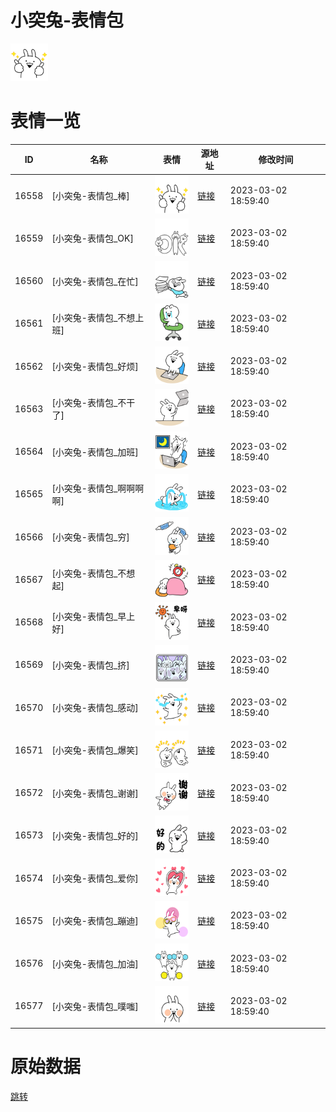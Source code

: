 # 小突兔-表情包

<img src="./cover.png" height="60" alt="cover" />

# 表情一览

|ID|名称|表情|源地址|修改时间|
|----|----|----|----|----|
|16558|[小突兔-表情包_棒]|<img src="./pic/016558_%5B小突兔-表情包_棒%5D.png" height="60" alt="棒"/>|[链接](https://i0.hdslb.com/bfs/garb/4167c5b5d31650bfcb73b3b64b6fa4b1e4beb030.png)|2023-03-02 18:59:40|
|16559|[小突兔-表情包_OK]|<img src="./pic/016559_%5B小突兔-表情包_OK%5D.png" height="60" alt="OK"/>|[链接](https://i0.hdslb.com/bfs/garb/4997f93d6e81b7d4a4e197a01a25e508e95c4a81.png)|2023-03-02 18:59:40|
|16560|[小突兔-表情包_在忙]|<img src="./pic/016560_%5B小突兔-表情包_在忙%5D.png" height="60" alt="在忙"/>|[链接](https://i0.hdslb.com/bfs/garb/31ea8509c78292fed21a41418d8428f12fe01148.png)|2023-03-02 18:59:40|
|16561|[小突兔-表情包_不想上班]|<img src="./pic/016561_%5B小突兔-表情包_不想上班%5D.png" height="60" alt="不想上班"/>|[链接](https://i0.hdslb.com/bfs/garb/5212c1fc6f2d25e921d07f71e4bc9a9fb6468666.png)|2023-03-02 18:59:40|
|16562|[小突兔-表情包_好烦]|<img src="./pic/016562_%5B小突兔-表情包_好烦%5D.png" height="60" alt="好烦"/>|[链接](https://i0.hdslb.com/bfs/garb/c32dc057094c18679bdf8158143a6c1d85c9dbea.png)|2023-03-02 18:59:40|
|16563|[小突兔-表情包_不干了]|<img src="./pic/016563_%5B小突兔-表情包_不干了%5D.png" height="60" alt="不干了"/>|[链接](https://i0.hdslb.com/bfs/garb/b705e1281745c0073ee827895b0d4c3c233a9fb3.png)|2023-03-02 18:59:40|
|16564|[小突兔-表情包_加班]|<img src="./pic/016564_%5B小突兔-表情包_加班%5D.png" height="60" alt="加班"/>|[链接](https://i0.hdslb.com/bfs/garb/fba5429fe9f0ef1ee78ce118889b2d0210e54712.png)|2023-03-02 18:59:40|
|16565|[小突兔-表情包_啊啊啊啊]|<img src="./pic/016565_%5B小突兔-表情包_啊啊啊啊%5D.png" height="60" alt="啊啊啊啊"/>|[链接](https://i0.hdslb.com/bfs/garb/c6f0baf0332ee74c8844d05a871a661a0bce4e53.png)|2023-03-02 18:59:40|
|16566|[小突兔-表情包_穷]|<img src="./pic/016566_%5B小突兔-表情包_穷%5D.png" height="60" alt="穷"/>|[链接](https://i0.hdslb.com/bfs/garb/494363fb82455b4fccb08918df234dafb4699b06.png)|2023-03-02 18:59:40|
|16567|[小突兔-表情包_不想起]|<img src="./pic/016567_%5B小突兔-表情包_不想起%5D.png" height="60" alt="不想起"/>|[链接](https://i0.hdslb.com/bfs/garb/668e3ade270b49250211c6bb3a5f41eeb913acc7.png)|2023-03-02 18:59:40|
|16568|[小突兔-表情包_早上好]|<img src="./pic/016568_%5B小突兔-表情包_早上好%5D.png" height="60" alt="早上好"/>|[链接](https://i0.hdslb.com/bfs/garb/88b737c46371e23712d7abf79182b4d7c33a43a5.png)|2023-03-02 18:59:40|
|16569|[小突兔-表情包_挤]|<img src="./pic/016569_%5B小突兔-表情包_挤%5D.png" height="60" alt="挤"/>|[链接](https://i0.hdslb.com/bfs/garb/33a1d1373c78808a2040c1f1352c4bd5f9237609.png)|2023-03-02 18:59:40|
|16570|[小突兔-表情包_感动]|<img src="./pic/016570_%5B小突兔-表情包_感动%5D.png" height="60" alt="感动"/>|[链接](https://i0.hdslb.com/bfs/garb/0f731d8d8bf50ed4e3a6ace14d7f26908a76bde8.png)|2023-03-02 18:59:40|
|16571|[小突兔-表情包_爆笑]|<img src="./pic/016571_%5B小突兔-表情包_爆笑%5D.png" height="60" alt="爆笑"/>|[链接](https://i0.hdslb.com/bfs/garb/dc0ba5442a9e936648b9135afe114ba838391e61.png)|2023-03-02 18:59:40|
|16572|[小突兔-表情包_谢谢]|<img src="./pic/016572_%5B小突兔-表情包_谢谢%5D.png" height="60" alt="谢谢"/>|[链接](https://i0.hdslb.com/bfs/garb/7cb9ebae023338643089e831efbdfa5a69d89a91.png)|2023-03-02 18:59:40|
|16573|[小突兔-表情包_好的]|<img src="./pic/016573_%5B小突兔-表情包_好的%5D.png" height="60" alt="好的"/>|[链接](https://i0.hdslb.com/bfs/garb/01f116efa286f370cbc8a88033ee27c85ef23274.png)|2023-03-02 18:59:40|
|16574|[小突兔-表情包_爱你]|<img src="./pic/016574_%5B小突兔-表情包_爱你%5D.png" height="60" alt="爱你"/>|[链接](https://i0.hdslb.com/bfs/garb/78abc4f754518100aca2103adff7dc6f9daec4a5.png)|2023-03-02 18:59:40|
|16575|[小突兔-表情包_蹦迪]|<img src="./pic/016575_%5B小突兔-表情包_蹦迪%5D.png" height="60" alt="蹦迪"/>|[链接](https://i0.hdslb.com/bfs/garb/02a056e38e988c3d2c77f44944b677f21bf48f42.png)|2023-03-02 18:59:40|
|16576|[小突兔-表情包_加油]|<img src="./pic/016576_%5B小突兔-表情包_加油%5D.png" height="60" alt="加油"/>|[链接](https://i0.hdslb.com/bfs/garb/576980a41317dabda0281e181dbdfd9ffaee355e.png)|2023-03-02 18:59:40|
|16577|[小突兔-表情包_噗嗤]|<img src="./pic/016577_%5B小突兔-表情包_噗嗤%5D.png" height="60" alt="噗嗤"/>|[链接](https://i0.hdslb.com/bfs/garb/3b724047b280bb48e02dc8dd2e3ac7777ca80bc4.png)|2023-03-02 18:59:40|

# 原始数据

[跳转](./raw.json)

